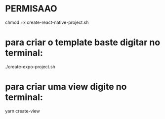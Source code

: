 # PERMISAAO
chmod +x create-react-native-project.sh


# para criar o template baste digitar no terminal:
./create-expo-project.sh



# para criar uma view digite no terminal:
yarn create-view